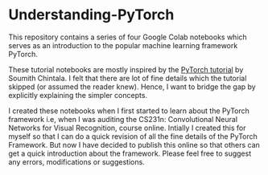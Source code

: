 # Understanding-PyTorch
This repository contains a series of four Google Colab notebooks which serves as an introduction to the popular machine learning framework PyTorch.

These tutorial notebooks are mostly inspired by the [PyTorch tutorial](https://pytorch.org/tutorials/beginner/deep_learning_60min_blitz.html) by Soumith Chintala. I felt that there are lot of fine details which the tutorial skipped (or assumed the reader knew). Hence, I want to bridge the gap by explicitly explaining the simpler concepts.  

I created these notebooks when I first started to learn about the PyTorch framework i.e, when I was auditing the CS231n: Convolutional Neural Networks for Visual Recognition, course online. Intially I created this for myself so that I can do a quick revision of all the fine details of the PyTorch Framework. But now I have decided to publish this online so that others can get a quick introduction about the framework. Please feel free to suggest any errors, modifications or suggestions.
